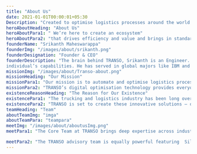 ```yaml
---
title: "About Us"
date: 2021-01-01T00:00:01+05:30
Description: "Created to optimise logistics processes around the world. TRANSO simplifies supply chains with accurate information, visibility and transparency."
heroAboutHeading: "About Us"
heroAboutPara1: " We’re here to create an ecosystem"
heroAboutPara2: "that drives efficiency and value and brings in standardisation in logistics."
founderName: "Srikanth Maheswarappa"
founderImg: "/images/about/srikanth.png"
founderDesignation: "Founder & CEO"
founderDescription: "The brain behind TRANSO, Srikanth is an Engineer. With over 20 years of work experience, he brings the right mix of Technical, Sales and Business Development skills. He is passionate about location based technologies and wants to create and deliver the best technology solutions for the mankind. He is an experienced technical pre-sales and sales person and has a knack of bringing in the right technology at the right time. Additionally, Srikanth has been a good PR person all through his career whether within or outside the organisation. He likes to interact with people and learn from everyone while respecting and supporting an
individual’s capabilities. He has served in global majors like IBM and 3i Infotech during his career."
missionImg: "/images/about/Transo-about.png"
missionHeading: "Our Mission"
missionPara1: "Our mission is to automate and optimise logistics processes, across the globe. The movement of goods between manufacturers, distribution centers, and warehouses is a constant. This distribution network needs to operate efficiently and reliably."
missionPara2: "TRANSO’s digital optimisation technology provides everyone in this network with the accurate information, visibility, and analytics to make seamless operations a reality."
existenceReasonHeading: "The Reason for Our Existence"
existencePara1: "The trucking and logistics industry has been long overdue for a technology overhaul. The industry demands efficiency, trust, transparency and real-time information. Different stakeholders have nuanced roles to play in the network, and these unique personas need innovative solutions that work for them."
existencePara2: "TRANSO is set to create these innovative solutions – ones that challenge the current status- quo and deliver efficiency across the value chain, verticals and geographies. While it requires a lot of grit and determination to make an impact, the team at TRANSO is all set to take on this challenge with all our might."
teamHeading: "Team"
aboutTeamImg: "imga"
aboutTeamPara: "teampara"
meetImg: "/images/about/aboutusImg.png"
meetPara1: "The Core Team at TRANSO brings deep expertise across industry verticals with a particular focus on supply chain and logistics. Led by titans with extensive leadership experience, the team is united by one purpose - to revolutionise the industry."

meetPara2: "The TRANSO advisory team is equally powerful featuring  Silicon Valley Angel Investor, CXOs, ex-Partners  from prominent consulting firms and Serial Entrepreneurs. The advisory team has a cumulative industry experience of 200+ years."
---
```

